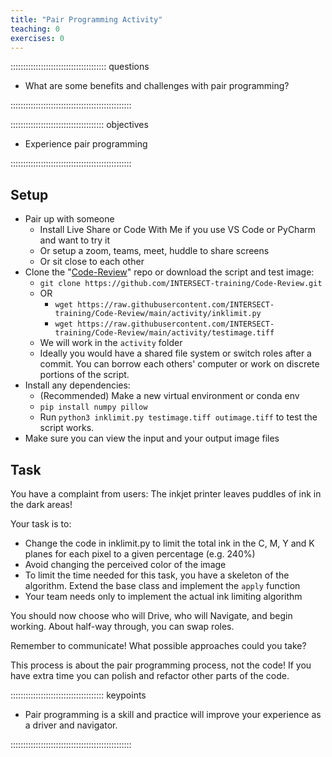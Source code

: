 ```yaml
---
title: "Pair Programming Activity"
teaching: 0
exercises: 0
---
```


:::::::::::::::::::::::::::::::::::::: questions 

- What are some benefits and challenges with pair programming?

::::::::::::::::::::::::::::::::::::::::::::::::

::::::::::::::::::::::::::::::::::::: objectives

- Experience pair programming

::::::::::::::::::::::::::::::::::::::::::::::::






## Setup
* Pair up with someone
    * Install Live Share or Code With Me if you use VS Code or PyCharm and want to try it
    * Or setup a zoom, teams, meet, huddle to share screens
    * Or sit close to each other
* Clone the "[Code-Review](https://github.com/INTERSECT-training/Code-Review)" repo
or download the script and test image:
    * `git clone https://github.com/INTERSECT-training/Code-Review.git`
    * OR 
        * `wget https://raw.githubusercontent.com/INTERSECT-training/Code-Review/main/activity/inklimit.py`
        * `wget https://raw.githubusercontent.com/INTERSECT-training/Code-Review/main/activity/testimage.tiff`
    * We will work in the `activity` folder
    * Ideally you would have a shared file system or switch roles after a commit.
    You can borrow each others' computer or work on discrete portions of the script.
* Install any dependencies:
    * (Recommended) Make a new virtual environment or conda env
    * `pip install numpy pillow`
    * Run `python3 inklimit.py testimage.tiff outimage.tiff` to test the script
        works.
* Make sure you can view the input and your output image files

## Task
You have a complaint from users: The inkjet printer leaves puddles of ink in the dark areas!

Your task is to:
* Change the code in inklimit.py to limit the total ink in the C, M, Y and K planes for each pixel to a given percentage (e.g. 240%)
* Avoid changing the perceived color of the image
* To limit the time needed for this task, you have a skeleton of the algorithm.  Extend the base class and implement the `apply` function
* Your team needs only to implement the actual ink limiting algorithm

You should now choose who will Drive, who will Navigate, and begin working.
About half-way through, you can swap roles.

Remember to communicate! What possible approaches could you take?

This process is about the pair programming process, not the code!  If you have
extra time you can polish and refactor other parts of the code.







::::::::::::::::::::::::::::::::::::: keypoints 

- Pair programming is a skill and practice will improve your experience as a
driver and navigator.

::::::::::::::::::::::::::::::::::::::::::::::::